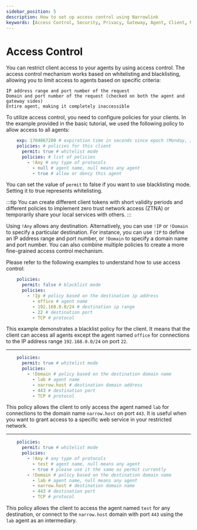 ```yaml
---
sidebar_position: 5
description: How to set up access control using Narrowlink
keywords: [Access Control, Security, Privacy, Gateway, Agent, Client, Narrowlink, Narrow, Link, Networking, Internet, Security, Privacy, Open Source, Tutorial, How-to, Guide, Nat, Firewall, Proxy, Reverse Proxy, Tunnel,Nat, Firewall, Proxy, Reverse Proxy, Tunnel, Zero-trust, Remote-access, Remote-work, Remote-connection]
---
```


# Access Control

You can restrict client access to your agents by using access control. The access control mechanism works based on whitelisting and blacklisting, allowing you to limit access to agents based on specific criteria:

    IP address range and port number of the request
    Domain and port number of the request (checked on both the agent and gateway sides)
    Entire agent, making it completely inaccessible

To utilize access control, you need to configure policies for your clients. In the example provided in the basic tutorial, we used the following policy to allow access to all agents:

```yaml
    exp: 1704067200 # expiration time in seconds since epoch (Monday, January 1, 2024 0:00:00 GMT)
    policies: # policies for this client
      permit: true # whitelist mode
      policies: # list of policies
        - !Any # any type of protocols
          - null # agent name, null means any agent
          - true # allow or dency this agent
```

You can set the value of `permit` to false if you want to use blacklisting mode. Setting it to true represents whitelisting.

:::tip
You can create different client tokens with short validity periods and different policies to implement zero trust network access (ZTNA) or temporarily share your local services with others.
:::

Using `!Any` allows any destination. Alternatively, you can use `!IP` or `!Domain` to specify a particular destination. For instance, you can use `!IP` to define an IP address range and port number, or `!Domain` to specify a domain name and port number. You can also combine multiple policies to create a more fine-grained access control mechanism.


Please refer to the following examples to understand how to use access control:

```yaml
    policies:
      permit: false # blacklist mode
      policies:
        - !Ip # policy based on the destination ip address
          - office # agent name
          - 192.168.0.0/24 # destination ip range
          - 22 # destination port
          - TCP # protocol
```
This example demonstrates a blacklist policy for the client. It means that the client can access all agents except the agent named `office` for connections to the IP address range `192.168.0.0/24` on port `22`.

-------

```yaml
    policies: 
      permit: true # whitelist mode
      policies:
        - !Domain # policy based on the destination domain name
          - lab # agent name
          - narrow.host # destination domain address
          - 443 # destination port
          - TCP # protocol
```

This policy allows the client to only access the agent named `lab` for connections to the domain name `narrow.host` on port `443`. It is useful when you want to grant access to a specific web service in your restricted network.

-------

```yaml
    policies:
      permit: true # whitelist mode
      policies:
        - !Any # any type of protocols
          - test # agent name, null means any agent
          - true # please use it the same as permit currently
        - !Domain # policy based on the destination domain name
          - lab # agent name, null means any agent
          - narrow.host # destination domain name
          - 443 # destination port
          - TCP # protocol
```

This policy allows the client to access the agent named `test` for any destination, or connect to the `narrow.host` domain with port `443` using the `lab` agent as an intermediary.
